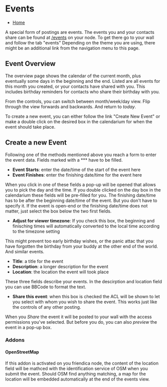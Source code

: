# Events

* [Home](help)

A special form of postings are events.
The events you and your contacts share can be found at [/events](/events) on your node.
To get there go to your wall and follow the tab "events"
Depending on the theme you are using, there might be an additional link from the navigation menu to this page.

## Event Overview

The overview page shows the calendar of the current month, plus eventually some days in the beginning and the end.
Listed are all events for this month you created, or your contacts have shared with you.
This includes birthday reminders for contacts who share their birthday with you.

From the controls, you can switch between month/week/day view.
Flip through the view forwards and backwards.
And return to *today*.

To create a new event, you can either follow the link "Create New Event" or make a double click on the desired box in the calendarium for when the event should take place.

## Create a new Event

Following one of the methods mentioned above you reach a form to enter the event data.
Fields marked with a *** have to be filled.

* **Event Starts**: enter the date/time of the start of the event here
* **Event Finishes**: enter the finishing date/time for the event here

When you click in one of these fields a pop-up will be opened that allows you to pick the day and the time.
If you double clicked on the day box in the calendarium these fields will be pre-filled for you.
The finishing date/time has to be after the beginning date/time of the event.
But you don't have to specify it.
If the event is open-end or the finishing date/time does not matter, just select the box below the two first fields.

* **Adjust for viewer timezone**: If you check this box, the beginning and finisching times will automatically converted to the local time according to the timezone setting

This might prevent too early birthday wishes, or the panic attac that you have forgotten the birthday from your buddy at the other end of the world.
And similar events.

* **Title**: a title for the event
* **Description**: a longer description for the event
* **Location**: the location the event will took place

These three fields describe your events.
In the descirption and location field you can use BBCode to format the text.

* **Share this event**: when this box is checked the ACL will be shown to let you select with whom you wish to share the event. This works just like the controls of any other posting.

When you *Share* the event it will be posted to your wall with the access permissions you've selected.
But before you do, you can also *preview* the event in a pop-up box.

### Addons

#### OpenStreetMap

If this addon is activated on you friendica node, the content of the location field will be mathced with the identification service of OSM when you submit the event.
Should OSM find anything matching, a map for the location will be embedded automatically at the end of the events view.